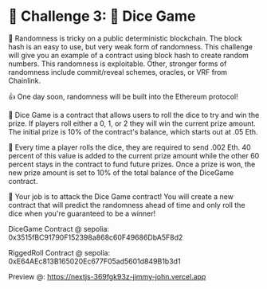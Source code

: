 # 🚩 Challenge 3: 🎲 Dice Game

🎰 Randomness is tricky on a public deterministic blockchain. The block hash is an easy to use, but very weak form of randomness. This challenge will give you an example of a contract using block hash to create random numbers. This randomness is exploitable. Other, stronger forms of randomness include commit/reveal schemes, oracles, or VRF from Chainlink.

👍 One day soon, randomness will be built into the Ethereum protocol!

💬 Dice Game is a contract that allows users to roll the dice to try and win the prize. If players roll either a 0, 1, or 2 they will win the current prize amount. The initial prize is 10% of the contract's balance, which starts out at .05 Eth.

🧤 Every time a player rolls the dice, they are required to send .002 Eth. 40 percent of this value is added to the current prize amount while the other 60 percent stays in the contract to fund future prizes. Once a prize is won, the new prize amount is set to 10% of the total balance of the DiceGame contract.

🧨 Your job is to attack the Dice Game contract! You will create a new contract that will predict the randomness ahead of time and only roll the dice when you're guaranteed to be a winner!


DiceGame Contract @ sepolia: 0x3515fBC91790F152398a868c60F49686DbA5F8d2

RiggedRoll Contract @ sepolia: 0xE64AEc813B165020Ec677F05ad5601d849B1b3d1


Preview @: https://nextjs-369fgk93z-jimmy-john.vercel.app 